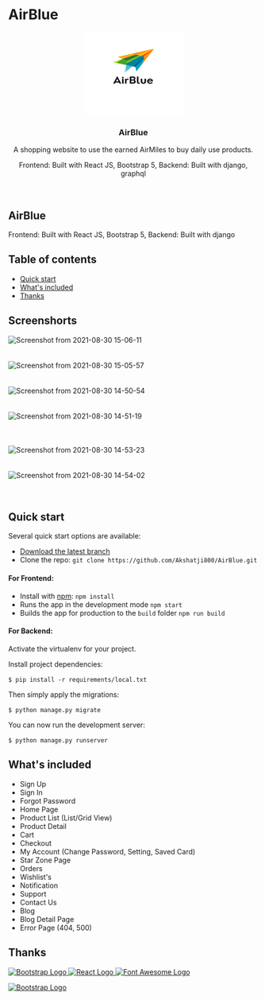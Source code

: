 # AirBlue

<p align="center">
    <img src="AirBlue_Frontend/public/images/banner/Dell.png" alt="RBE logo" target="_blank" width="200" height="165">
  </a>
</p>
<h3 align="center">AirBlue</h3>

<p align="center">
 A shopping website to use the earned AirMiles to buy daily use products.
<p align="center">
 Frontend: Built with React JS, Bootstrap 5, Backend: Built with django, graphql 
  <br>
  <br>
  <br>

## AirBlue

Frontend: Built with React JS, Bootstrap 5, Backend: Built with django

## Table of contents

- [Quick start](#quick-start)
- [What's included](#whats-included)
- [Thanks](#thanks)
    
## Screenshorts

![Screenshot from 2021-08-30 15-06-11](https://user-images.githubusercontent.com/73401649/131319421-78b49ef2-d39a-4cb1-8929-c9193dfb801b.png)
<br>
<br>
<br>
![Screenshot from 2021-08-30 15-05-57](https://user-images.githubusercontent.com/73401649/131319598-f020f405-ccb5-4f48-8b6b-91feaf77c578.png)
<br>
<br>
<br>
![Screenshot from 2021-08-30 14-50-54](https://user-images.githubusercontent.com/73401649/131318041-b0f258cc-e939-45a1-a0fb-d09886bb850a.png)
<br>
<br>
<br>
![Screenshot from 2021-08-30 14-51-19](https://user-images.githubusercontent.com/73401649/131318186-8f1d1da1-2b95-48bc-adcc-689ff6fbeb81.png)
<br>
<br>
<br>  
![Screenshot from 2021-08-30 14-53-23](https://user-images.githubusercontent.com/73401649/131318300-930c544a-faf4-4bba-bc7c-51e109f97b57.png)
<br>
<br>
<br>
![Screenshot from 2021-08-30 14-54-02](https://user-images.githubusercontent.com/73401649/131319133-4a173baa-687d-4c9e-8f7f-a5649c250f72.png)
<br>
<br>
<br>
    
## Quick start

Several quick start options are available:

- [Download the latest branch](https://github.com/Akshatji800/AirBlue/archive/refs/heads/master.zip)
- Clone the repo: `git clone https://github.com/Akshatji800/AirBlue.git`

#### For Frontend:

- Install with [npm](https://www.npmjs.com/): `npm install`
- Runs the app in the development mode `npm start`
- Builds the app for production to the `build` folder `npm run build`

#### For Backend:

Activate the virtualenv for your project.

Install project dependencies:

    $ pip install -r requirements/local.txt

Then simply apply the migrations:

    $ python manage.py migrate

You can now run the development server:

    $ python manage.py runserver

## What's included

- Sign Up
- Sign In
- Forgot Password
- Home Page
- Product List (List/Grid View)
- Product Detail
- Cart
- Checkout
- My Account (Change Password, Setting, Saved Card)
- Star Zone Page
- Orders
- Wishlist's
- Notification
- Support
- Contact Us
- Blog
- Blog Detail Page
- Error Page (404, 500)

## Thanks

<a href="https://www.getbootstrap.com/" title="Bootstrap" target="_blank">
  <img src="https://v5.getbootstrap.com/docs/5.0/assets/brand/bootstrap-logo-shadow.png" alt="Bootstrap Logo" width="200" height="150">
</a>
<a href="https://reactjs.org/" title="React JS" target="_blank"><img src="https://reactjs.org/logo-180x180.png" alt="React Logo" width="180" height="180">
</a>
<a href="https://fontawesome.com/" title="Font Awesome" target="_blank"><img src="https://upload.wikimedia.org/wikipedia/commons/8/89/Font_Awesome_5_logo_black.svg" alt="Font Awesome Logo" width="180" height="180">
</a>

<a href = "https://www.djangoproject.com/"
title= "Django" target= "_blank">
<img src="https://static.djangoproject.com/img/logos/django-logo-negative.png" alt="Bootstrap Logo" width="200" height="150">
</a>
